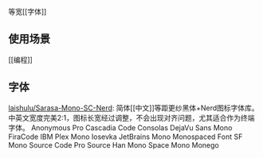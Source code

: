 



等宽[[字体]]

## 使用场景

[[编程]]



## 字体
[laishulu/Sarasa-Mono-SC-Nerd](https://github.com/laishulu/Sarasa-Mono-SC-Nerd): 简体[[中文]]等距更纱黑体+Nerd图标字体库。中英文宽度完美2:1，图标长宽经过调整，不会出现对齐问题，尤其适合作为终端字体。
Anonymous Pro
Cascadia Code
Consolas
DejaVu Sans Mono
FiraCode
IBM Plex Mono
Iosevka
JetBrains Mono
Monospaced Font
SF Mono
Source Code Pro
Source Han Mono
Space Mono
Monego




